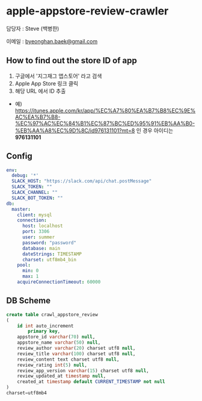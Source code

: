 # apple-appstore-review-crawler

담당자 : Steve (백병한)

이메일 : byeonghan.baek@gmail.com

## How to find out the store ID of app
1. 구글에서 '지그재그 앱스토어' 라고 검색
2. Apple App Store 링크 클릭
3. 해당 URL 에서 ID 추출 
- 예) https://itunes.apple.com/kr/app/%EC%A7%80%EA%B7%B8%EC%9E%AC%EA%B7%B8-%EC%97%AC%EC%84%B1%EC%87%BC%ED%95%91%EB%AA%B0-%EB%AA%A8%EC%9D%8C/id976131101?mt=8
인 경우 아이디는 **976131101**

## Config

```yml
env:
  debug: '*'
  SLACK_HOST: "https://slack.com/api/chat.postMessage"
  SLACK_TOKEN: ""
  SLACK_CHANNEL: ""
  SLACK_BOT_TOKEN: ""
db:
  master:
    client: mysql
    connection:
      host: localhost
      port: 3306
      user: summer
      password: "password"
      database: main
      dateStrings: TIMESTAMP
      charset: utf8mb4_bin
    pool:
      min: 0
      max: 1
    acquireConnectionTimeout: 60000


```

## DB Scheme

```sql
create table crawl_appstore_review
(
    id int auto_increment
        primary key,
    appstore_id varchar(70) null,
    appstore_name varchar(50) null,
    review_author varchar(20) charset utf8 null,
    review_title varchar(100) charset utf8 null,
    review_content text charset utf8 null,
    review_rating int(5) null,
    review_app_version varchar(15) charset utf8 null,
    review_updated_at timestamp null,
    created_at timestamp default CURRENT_TIMESTAMP not null
)
charset=utf8mb4
```